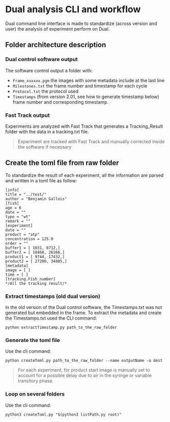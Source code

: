 # Dual analysis CLI and workflow

Dual command line interface is made to standardize (across version and user) the analysis of experiment perform on Dual.

## Folder architecture description

### Dual control software output

The software control output a folder with:
* `Frame_xxxxxx.pgm` the images with some metadata include at the last line
* `Milestones.txt` the frame number and timestamp for each cycle
* `Protocol.txt` the protocol used
* `Timestamps` (from version 2.01, see how to generate timestamp below) frame number and corresponding timestamp.

### Fast Track output

Experiments are analyzed with Fast Track that generates a Tracking_Result folder with the data in a tracking.txt file.

> Experiment are tracked with Fast Track and manually corrected inside the software if necessary

## Create the toml file from raw folder

To standardize the result of each experiment, all the information are parsed and written in a toml file as follow:
```
[info]
title = "../test/"
author = "Benjamin Gallois"
[fish]
age = 6
date = ""
type = "wt"
remark = ""
[experiment]
date = ""
product = "atp"
concentration = 125.0
order = ""
buffer1 = [ 1031, 8712,]
buffer2 = [ 18468, 26166,]
product1 = [ 9744, 17432,]
product2 = [ 27200, 34885,]
[metadata]
image = [ ]
time = [ ]
[tracking.Fish_number]
*/All the tracking result/*
```

### Extract timestamps (old dual version)

In the old version of the Dual control software, the Timestamps.txt was not generated but embedded in the frame. To extract the metadata and create the Timestamps.txt used the CLI command:
```
python extractTimestamp.py path_to_the_raw_folder 
```

### Generate the toml file

Use the cli command:
```
python createToml.py path_to_the_raw_folder --name outputName -o dest
```

> For each experiment, for product start image is manually set to account for a possible delay due to air in the syringe or variable transitory phase.

### Loop on several folders

Use the cli command:
```
python3 createToml.py "$(python3 listPath.py root)"
```

